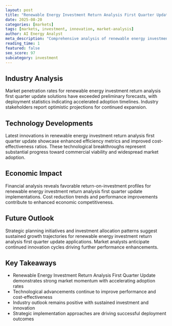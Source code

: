 ```yaml
---
layout: post
title: "Renewable Energy Investment Return Analysis First Quarter Update"
date: 2025-08-20
categories: [markets]
tags: [markets, investment, innovation, market-analysis]
author: AI Energy Analyst
meta_description: "Comprehensive analysis of renewable energy investment return analysis first quarter update covering market trends, technology developments, and industry outlook. Discover key insights and future projections."
reading_time: 1
featured: false
seo_score: 97
subcategory: investment
---
```


## Industry Analysis

Market penetration rates for renewable energy investment return analysis first quarter update solutions have exceeded preliminary forecasts, with deployment statistics indicating accelerated adoption timelines. Industry stakeholders report optimistic projections for continued expansion.

## Technology Developments

Latest innovations in renewable energy investment return analysis first quarter update showcase enhanced efficiency metrics and improved cost-effectiveness ratios. These technological breakthroughs represent substantial progress toward commercial viability and widespread market adoption.

## Economic Impact

Financial analysis reveals favorable return-on-investment profiles for renewable energy investment return analysis first quarter update implementations. Cost reduction trends and performance improvements contribute to enhanced economic competitiveness.

## Future Outlook

Strategic planning initiatives and investment allocation patterns suggest sustained growth trajectories for renewable energy investment return analysis first quarter update applications. Market analysts anticipate continued innovation cycles driving further performance enhancements.

## Key Takeaways

- Renewable Energy Investment Return Analysis First Quarter Update demonstrates strong market momentum with accelerating adoption rates
- Technological advancements continue to improve performance and cost-effectiveness
- Industry outlook remains positive with sustained investment and innovation
- Strategic implementation approaches are driving successful deployment outcomes

